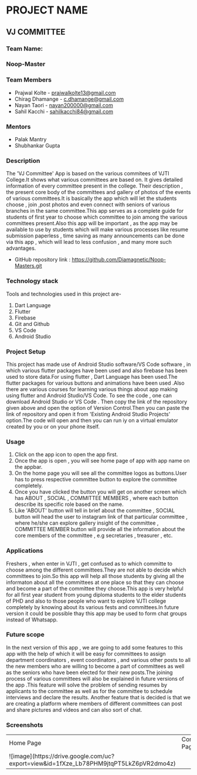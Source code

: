 # **PROJECT NAME**  
## VJ COMMITTEE

### **Team Name:**  
### Noop-Master

### **Team Members**  
* Prajwal Kolte - prajwalkolte13@gmail.com  
* Chirag Dhamange - c.dhamange@gmail.com  
* Nayan Taori - nayan200000@gmail.com  
* Sahil Kacchi - sahilkacchi84@gmail.com  

### **Mentors**  
* Palak Mantry  
* Shubhankar Gupta  

### **Description**  
The 'VJ Committee' App is based on the various commitees of VJTI College.It shows what various committees are based on. It gives detailed information of every committee present in the college. Their description , the present core body of the committees and gallery of photos of the events of various committees.It is basically the app which will let the students choose , join ,post photos and even connect with seniors of various branches in the same committee.This app serves as a complete guide for students of first year to choose which committee to join among the various committees present.Also this app will be important , as the app may be available to use by students which will make various processes like resume submission paperless , time saving as many announcements can be done via this app , which will lead to less confusion , and many more such advantages.

* GitHub repository link : https://github.com/Diamagnetic/Noop-Masters.git

### **Technology stack**  
Tools and technologies used in this project are-  
1. Dart Language<br/>
2. Flutter  
3. Firebase
4. Git and Github
5. VS Code
6. Android Studio

### **Project Setup**  
This project has made use of Android Studio software/VS Code software , in which various flutter packages have been used and also firebase has been used to store data.For using flutter , Dart Language has been used.The flutter packages for various buttons and animations have been used .Also there are various courses for learning various things about app making using flutter and Android Studio/VS Code.
To see the code , one can download Android Studio or VS Code . Then copy the link of the repository given above and open the option of Version Control.Then you can paste the link of repository and open it from 'Existing Android Studio Projects' option.The code will open and then you can run iy on a virtual emulator created by you or on your phone itself.

### **Usage**
1. Click on the app icon to open the app first.
2. Once the app is open , you will see home page of app with app name on the appbar.
3. On the home page you will see all the committee logos as buttons.User has to press respective committee button to explore the committee completely.
4. Once you have clicked the button you will get on another screen which has ABOUT , SOCIAL , COMMITTEE MEMBERS , where each button describe its specific role based on the name. 
5. Like 'ABOUT' button will tell in brief about the committee , SOCIAL button will head the user to instagram link of that particular committee , where he/she can explore gallery insight of the committee , COMMITTEE MEMBER button will provide all the information about the core members of the committee , e.g secretaries , treasurer , etc.

### **Applications**
Freshers , when enter in VJTI , get confused as to which committe to choose among the different committees.They are not able to decide which committees to join.So this app will help all those students by giving all the informaton about all the committees at one place so that they can choose and become a part of the committee they choose.This app is very helpful for all first year student from  young diploma students to the elder students of PHD and also to those people who want to explore VJTI college completely by knowing about its various fests and committees.In future version it could be possible thay this app may be used to form chat groups instead of Whatsapp. 

### **Future scope**
In the next version of this app , we are going to add some features to this app with the help of which it will be easy for committees to assign department coordinators , event coordinators , and various other posts to all the new members who are willing to become a part of committees as well as the seniors who have been elected for their new posts.The joining process of various committees will also be explained in future versions of the app .This feature will solve the problem of sending resumes by applicants to the committee as well as for the committee to schedule interviews and declare the results. Another feature that is decided is that we are creating a platform where members of different committees can post and share pictures and videos and can also sort of chat.

### **Screenshots**   
<table>
  <tr>
    <td>Home Page</td>
    <td>Committee Page</td>
    <td>About Page</td>
    <td>Social Page</td>
    <td>Members Page</td>
  </tr>
  <tr>
    <td>![image](https://drive.google.com/uc?export=view&id=1fXze_Lb78PHM9jtqPT5LkZ6pVR2dmo4z)</td>
  </tr>
</table>
<!-- ![Screenshot_1593949241 (1)](https://user-images.githubusercontent.com/64462883/86534145-a010b000-bef3-11ea-8f21-c926d1c588f4.png)
![Screenshot_1593949287](https://user-images.githubusercontent.com/64462883/86533995-c255fe00-bef2-11ea-88b8-1598f0b74b07.png)  
![Screenshot_1593949300](https://user-images.githubusercontent.com/64462883/86534031-fcbf9b00-bef2-11ea-9073-aae454f2b058.png)  
![Screenshot_1593949258](https://user-images.githubusercontent.com/64462883/86534080-38f2fb80-bef3-11ea-80b8-a5fd2d4854e1.png) -->



